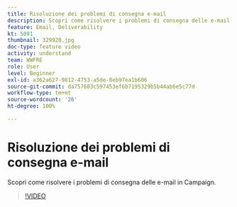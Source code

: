 ```yaml
---
title: Risoluzione dei problemi di consegna e-mail
description: Scopri come risolvere i problemi di consegna delle e-mail in Campaign.
feature: Email, Deliverability
kt: 5091
thumbnail: 329920.jpg
doc-type: feature video
activity: understand
team: WWFRE
role: User
level: Beginner
exl-id: a362a627-9812-4753-a5de-8eb97ea1b606
source-git-commit: da757603c597453ef6b7195329b5b44ab6e5c77d
workflow-type: tm+mt
source-wordcount: '26'
ht-degree: 100%

---
```


# Risoluzione dei problemi di consegna e-mail

Scopri come risolvere i problemi di consegna delle e-mail in Campaign.

>[!VIDEO](https://video.tv.adobe.com/v/329920?quality=12)
